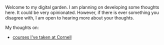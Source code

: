 Welcome to my digital garden. I am planning on developing some thoughts here. It could be very opinionated. However, if there is ever something you disagree with, I am open to hearing more about your thoughts. 


My thoughts on:
- [courses I've taken at Cornell](cornell-courses)